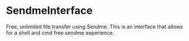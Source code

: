 # SendmeInterface
Free, unlimited file transfer using Sendme. This is an interface that allows for a shell and cmd free sendme experience.
